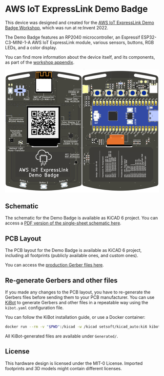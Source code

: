 # AWS IoT ExpressLink Demo Badge

This device was designed and created for the [AWS IoT ExpressLink Demo Badge Workshop](https://catalog.workshops.aws/aws-iot-expresslink-demo-badge/), which was run at re:Invent 2022.

The Demo Badge features an RP2040 microcontroller, an Espressif ESP32-C3-MINI-1-A AWS IoT ExpressLink module, various sensors, buttons, RGB LEDs, and a color display.

You can find more information about the device itself, and its components, as part of the [workshop appendix](https://catalog.workshops.aws/aws-iot-expresslink-demo-badge/en-US/7-appendix).

![AWS IoT ExpressLink Demo Badge frontside and backside of fully assembled device](demo-badge.png)

## Schematic

The schematic for the Demo Badge is available as KiCAD 6 project. You can access a [PDF version of the single-sheet schematic here](./snapshot/Schematic/aws-iot-expresslink-demo-badge-schematic.pdf).

## PCB Layout

The PCB layout for the Demo Badge is available as KiCAD 6 project, including all footprints (publicly available ones, and custom ones).

You can access the [production Gerber files here](./snapshot/Manufacturers/JLCPCB/).

## Re-generate Gerbers and other files

If you made any changes to the PCB layout, you have to re-generate the Gerbers files before sending them to your PCB manufacturer. You can use [KiBot](https://github.com/INTI-CMNB/KiBot) to generate Gerbers and other files in a repeatable way using the `kibot.yaml` configuration file.

You can follow the KiBot installation guide, or use a Docker container:

```bash
docker run --rm -v "$PWD":/kicad -w /kicad setsoft/kicad_auto:ki6 kibot -c kibot.yaml
```

All KiBot-generated files are available under `Generated/`.

## License

This hardware design is licensed under the MIT-0 License. Imported footprints and 3D models might contain different licenses.
